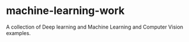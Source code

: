 # machine-learning-work

A collection of Deep learning and Machine Learning and Computer Vision examples.
